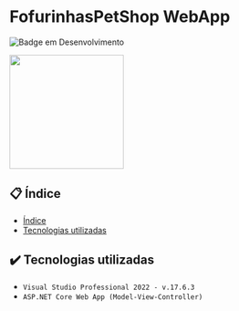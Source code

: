 # FofurinhasPetShop WebApp

![Badge em Desenvolvimento](http://img.shields.io/static/v1?label=STATUS&message=EM%20DESENVOLVIMENTO&color=GREEN&style=for-the-badge)

<img src="/wwwroot/favicon.ico" width="200em" />

## 📋 Índice
* [Índice](#indice)
* [Tecnologias utilizadas](#tecnologias-utilizadas)

## ✔️ Tecnologias utilizadas
- ``Visual Studio Professional 2022 - v.17.6.3``
- ``ASP.NET Core Web App (Model-View-Controller)``

